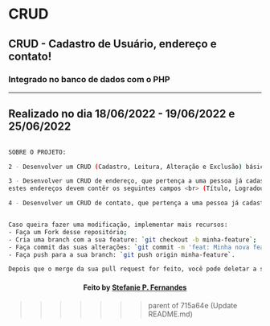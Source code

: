 
# CRUD

## CRUD - Cadastro de Usuário, endereço e contato!

### Integrado no banco de dados com o PHP

---

Realizado no dia 18/06/2022 - 19/06/2022 e 25/06/2022
---

```bash

SOBRE O PROJETO:

2 - Desenvolver um CRUD (Cadastro, Leitura, Alteração e Exclusão) básico de pessoa <br>(Nome,RG, CPF e Nome da mãe).

3 - Desenvolver um CRUD de endereço, que pertença a uma pessoa já cadastrada no exercício 2, <br> abrindo assim a possibilidade de que cada pessoa possua mais de um endereço <br>
estes endereços devem contêr os seguintes campos <br> (Título, Logradouro, Número, Complemento, Bairro, Cidade, Estado e CEP).

4 - Desenvolver um CRUD de contato, que pertença a uma pessoa já cadastrada no exercício 2, <br> abrindo assim a possibilidade de que cada pessoa possua mais de um contato, <br> estes contatos poderão ser de 2 tipos, Telefone ou E-mail, <br> para Telefone existe a possibilidade de preenchimento de (Nome Contato, Telefone, Operadora) <br> e para o E-mail (Nome, email).

```


```bash

Caso queira fazer uma modificação, implementar mais recursos:
- Faça um Fork desse repositório; 
- Cria uma branch com a sua feature: `git checkout -b minha-feature`;
- Faça commit das suas alterações: `git commit -m 'feat: Minha nova feature'`; 
- Faça push para a sua branch: `git push origin minha-feature`.

Depois que o merge da sua pull request for feito, você pode deletar a sua branch. 

```

<h4 align="center">
   Feito  by  <a href="https://www.linkedin.com/in/stefaniepfernandes/"  target="_blank"> Stefanie P. Fernandes </a>
</h4>



>>>>>>> parent of 715a64e (Update README.md)
 
